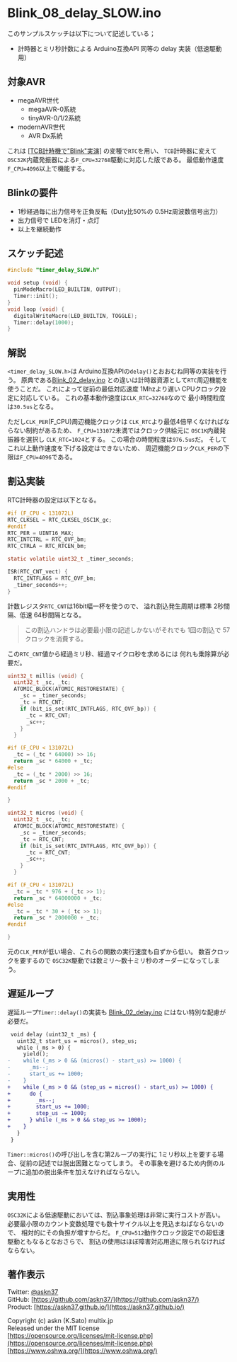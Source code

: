 # Blink_08_delay_SLOW.ino

このサンプルスケッチは以下について記述している；

- 計時器とミリ秒計数による Arduino互換API 同等の delay 実装（低速駆動用）

## 対象AVR

- megaAVR世代
  - megaAVR-0系統
  - tinyAVR-0/1/2系統
- modernAVR世代
  - AVR Dx系統

これは
[[TCB計時機で"Blink"実演]](https://github.com/askn37/MacroMicroAPI_lib/tree/main/examples/Blink%20variations/Blink_02_delay)
の変種で`RTC`を用い、
`TCB`計時器に変えて
`OSC32K`内蔵発振器による`F_CPU=32768`駆動に対応した版である。
最低動作速度`F_CPU=4096`以上で機能する。

## Blinkの要件

- 1秒経過毎に出力信号を正負反転（Duty比50%の 0.5Hz周波数信号出力）
- 出力信号で LEDを消灯・点灯
- 以上を継続動作

## スケッチ記述

```c
#include "timer_delay_SLOW.h"

void setup (void) {
  pinModeMacro(LED_BUILTIN, OUTPUT);
  Timer::init();
}
void loop (void) {
  digitalWriteMacro(LED_BUILTIN, TOGGLE);
  Timer::delay(1000);
}
```

## 解説

`<timer_delay_SLOW.h>`は
Arduino互換APIの`delay()`とおおむね同等の実装を行う。
原典である[Blink_02_delay.ino](../Blink_02_delay)
との違いは計時器資源として`RTC`周辺機能を使うことだ。
これによって従前の最低対応速度 1Mhzより遅い CPUクロック設定に対応している。
これの基本動作速度は`CLK_RTC=32768`なので
最小時間粒度は`30.5us`となる。

ただし`CLK_PER`(F_CPU)周辺機能クロックは
`CLK_RTC`より最低4倍早くなければならない制約があるため、
`F_CPU=131072`未満ではクロック供給元に
`OSC1K`内蔵発振器を選択し
`CLK_RTC=1024`とする。
この場合の時間粒度は`976.5us`だ。
そしてこれ以上動作速度を下げる設定はできないため、
周辺機能クロック`CLK_PER`の下限は`F_CPU=4096`である。

## 割込実装

RTC計時器の設定は以下となる。

```c
#if (F_CPU < 131072L)
RTC_CLKSEL = RTC_CLKSEL_OSC1K_gc;
#endif
RTC_PER = UINT16_MAX;
RTC_INTCTRL = RTC_OVF_bm;
RTC_CTRLA = RTC_RTCEN_bm;
```

```c
static volatile uint32_t _timer_seconds;

ISR(RTC_CNT_vect) {
  RTC_INTFLAGS = RTC_OVF_bm;
  _timer_seconds++;
}
```

計数レジスタ`RTC_CNT`は16bit幅一杯を使うので、
溢れ割込発生周期は標準 2秒間隔、低速 64秒間隔となる。

> この割込ハンドラは必要最小限の記述しかないがそれでも
1回の割込で 57クロックを消費する。

この`RTC_CNT`値から経過ミリ秒、経過マイクロ秒を求めるには
何れも乗除算が必要だ。

```c
uint32_t millis (void) {
  uint32_t _sc, _tc;
  ATOMIC_BLOCK(ATOMIC_RESTORESTATE) {
    _sc = _timer_seconds;
    _tc = RTC_CNT;
    if (bit_is_set(RTC_INTFLAGS, RTC_OVF_bp)) {
      _tc = RTC_CNT;
      _sc++;
    }
  }

#if (F_CPU < 131072L)
  _tc = (_tc * 64000) >> 16;
  return _sc * 64000 + _tc;
#else
  _tc = (_tc * 2000) >> 16;
  return _sc * 2000 + _tc;
#endif

}
```

```c
uint32_t micros (void) {
  uint32_t _sc, _tc;
  ATOMIC_BLOCK(ATOMIC_RESTORESTATE) {
    _sc = _timer_seconds;
    _tc = RTC_CNT;
    if (bit_is_set(RTC_INTFLAGS, RTC_OVF_bp)) {
      _tc = RTC_CNT;
      _sc++;
    }
  }

#if (F_CPU < 131072L)
  _tc = _tc * 976 + (_tc >> 1);
  return _sc * 64000000 + _tc;
#else
  _tc = _tc * 30 + (_tc >> 1);
  return _sc * 2000000 + _tc;
#endif

}
```

元の`CLK_PER`が低い場合、これらの関数の実行速度も自ずから低い。
数百クロックを要するので
`OSC32K`駆動では数ミリ〜数十ミリ秒のオーダーになってしまう。

## 遅延ループ

遅延ループ`Timer::delay()`の実装も
[Blink_02_delay.ino](../Blink_02_delay)
にはない特別な配慮が必要だ。

```diff
 void delay (uint32_t _ms) {
   uint32_t start_us = micros(), step_us;
   while (_ms > 0) {
     yield();
-    while (_ms > 0 && (micros() - start_us) >= 1000) {
-      _ms--;
-      start_us += 1000;
-    }
+    while (_ms > 0 && (step_us = micros() - start_us) >= 1000) {
+      do {
+        _ms--;
+        start_us += 1000;
+        step_us -= 1000;
+      } while (_ms > 0 && step_us >= 1000);
+    }
   }
 }
```

`Timer::micros()`の呼び出しを含む第2ループの実行に
1ミリ秒以上を要する場合、従前の記述では脱出困難となってしまう。
その事象を避けるため内側のループに追加の脱出条件を加えなければならない。

## 実用性

`OSC32K`による低速駆動においては、割込事象処理は非常に実行コストが高い。
必要最小限のカウント変数処理でも数十サイクル以上を見込まねばならないので、
相対的にその負担が増すからだ。
`F_CPU=512`動作クロック設定での超低速駆動ともなるとなおさらで、
割込の使用はほぼ障害対応用途に限られなければならない。

## 著作表示

Twitter: [@askn37](https://twitter.com/askn37) \
GitHub: [https://github.com/askn37/](https://github.com/askn37/) \
Product: [https://askn37.github.io/](https://askn37.github.io/)

Copyright (c) askn (K.Sato) multix.jp \
Released under the MIT license \
[https://opensource.org/licenses/mit-license.php](https://opensource.org/licenses/mit-license.php) \
[https://www.oshwa.org/](https://www.oshwa.org/)

